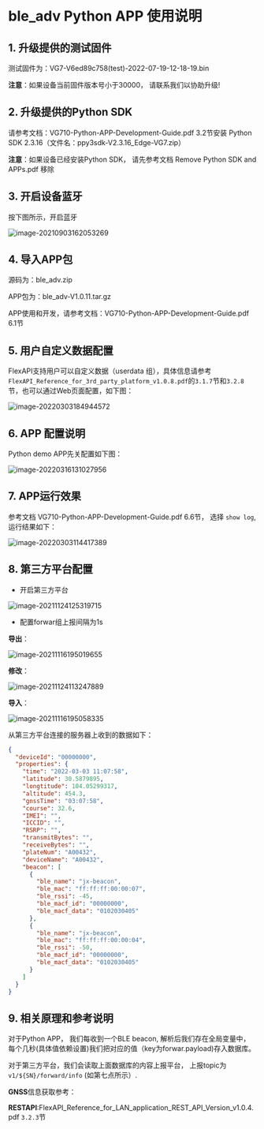 # ble_adv Python APP 使用说明

## 1. 升级提供的测试固件

测试固件为：VG7-V6ed89c758(test)-2022-07-19-12-18-19.bin

**注意**：如果设备当前固件版本号小于30000， 请联系我们以协助升级!

## 2. 升级提供的Python SDK

请参考文档：VG710-Python-APP-Development-Guide.pdf 3.2节安装 Python SDK 2.3.16（文件名：ppy3sdk-V2.3.16_Edge-VG7.zip）

**注意**：如果设备已经安装Python SDK， 请先参考文档 Remove Python SDK and APPs.pdf 移除

## 3. 开启设备蓝牙

按下图所示，开启蓝牙

![image-20210903162053269](images/image-20210903162053269.png)

## 4. 导入APP包

源码为：ble_adv.zip

APP包为：ble_adv-V1.0.11.tar.gz

APP使用和开发，请参考文档：VG710-Python-APP-Development-Guide.pdf 6.1节

## 5. 用户自定义数据配置

FlexAPI支持用户可以自定义数据（userdata 组），具体信息请参考 `FlexAPI_Reference_for_3rd_party_platform_v1.0.8.pdf`的`3.1.7`节和`3.2.8`节，也可以通过Web页面配置，如下图：

![image-20220303184944572](images/image-20220303184944572.png)

## 6. APP 配置说明

Python demo APP先关配置如下图：

![image-20220316131027956](images/image-20220316131027956.png)

## 7. APP运行效果

参考文档 VG710-Python-APP-Development-Guide.pdf 6.6节， 选择 `show log`, 运行结果如下：

![image-20220303114417389](images/image-20220303114417389.png)

## 8. 第三方平台配置

- 开启第三方平台

![image-20211124125319715](images/image-20211124125319715.png)

- 配置forwar组上报间隔为1s

**导出**：

![image-20211116195019655](images/image-20211116195019655.png)

**修改**：

![image-20211124113247889](images/image-20211124113247889.png)

**导入**：

![image-20211116195058335](images/image-20211116195058335.png)

从第三方平台连接的服务器上收到的数据如下：

```json
{
  "deviceId": "00000000",
  "properties": {
    "time": "2022-03-03 11:07:58",
    "latitude": 30.5879895,
    "longtitude": 104.05299317,
    "altitude": 454.3,
    "gnssTime": "03:07:58",
    "course": 32.6,
    "IMEI": "",
    "ICCID": "",
    "RSRP": "",
    "transmitBytes": "",
    "receiveBytes": "",
    "plateNum": "A00432",
    "deviceName": "A00432",
    "beacon": [
      {
        "ble_name": "jx-beacon",
        "ble_mac": "ff:ff:ff:00:00:07",
        "ble_rssi": -45,
        "ble_macf_id": "00000000",
        "ble_macf_data": "0102030405"
      },
      {
        "ble_name": "jx-beacon",
        "ble_mac": "ff:ff:ff:00:00:04",
        "ble_rssi": -50,
        "ble_macf_id": "00000000",
        "ble_macf_data": "0102030405"
      }
    ]
  }
}
```



## 9. 相关原理和参考说明

对于Python APP， 我们每收到一个BLE beacon, 解析后我们存在全局变量中， 每个几秒(具体值依赖设置)我们把对应的值（key为forwar.payload)存入数据库。

对于第三方平台，我们会读取上面数据库的内容上报平台， 上报topic为`v1/${SN}/forward/info` (如第七点所示）.

**GNSS**信息获取参考：

**RESTAPI**:FlexAPI_Reference_for_LAN_application_REST_API_Version_v1.0.4.pdf  `3.2.3`节







